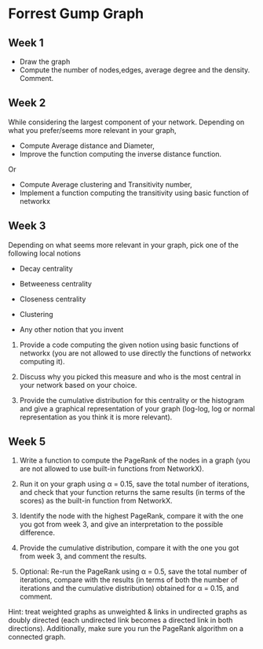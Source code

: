 # Forrest Gump Graph

## Week 1
- Draw the graph
- Compute the number of nodes,edges, average degree and the density. Comment.

## Week 2
While considering the largest component of your network. Depending on what you prefer/seems
more relevant in your graph,
- Compute Average distance and Diameter,
- Improve the function computing the inverse distance function.

Or

- Compute Average clustering and Transitivity number,
- Implement a function computing the transitivity using basic function of networkx

## Week 3
Depending on what seems more relevant in your graph, pick one of the following local notions

- Decay centrality

- Betweeness centrality

- Closeness centrality

- Clustering

- Any other notion that you invent

1) Provide a code computing the given notion using basic functions of networkx (you are not allowed to use directly the functions of networkx computing it).

2) Discuss why you picked this measure and who is the most central in your network based on your choice.

3) Provide the cumulative distribution for this centrality or the histogram and give a graphical representation of your graph (log-log, log or normal representation as you think it is more relevant).

## Week 5
1) Write a function to compute the PageRank of the nodes in a graph (you are not allowed to use built-in functions from NetworkX).

2) Run it on your graph using α = 0.15, save the total number of iterations, and check that your function returns the same results (in terms of the scores) as the built-in function from NetworkX.

3) Identify the node with the highest PageRank, compare it with the one you got from week 3, and give an interpretation to the possible difference.

4) Provide the cumulative distribution, compare it with the one you got from week 3, and comment the results. 

5) Optional: Re-run the PageRank using α = 0.5, save the total number of iterations, compare with the results (in terms of both the number of iterations and the cumulative distribution) obtained for α = 0.15, and comment.

Hint: treat weighted graphs as unweighted & links in undirected graphs as doubly directed (each undirected link becomes a directed link in both directions).
Additionally, make sure you run the PageRank algorithm on a connected graph.
